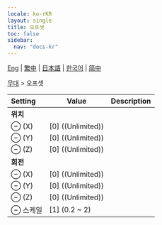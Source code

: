 ```yaml
---
locale: ko-rKR
layout: single
title: 오프셋
toc: false
sidebar:
  nav: "docs-kr"
---
```

[Eng](/dancexr/menu/2025.4/stage/offset) | [繁中](/tw/dancexr/menu/2025.4/stage/offset) | [日本語](/jp/dancexr/menu/2025.4/stage/offset) | [한국어](/kr/dancexr/menu/2025.4/stage/offset) | [简中](/zh/dancexr/menu/2025.4/stage/offset)

[무대](../menu#무대) > 오프셋



| Setting | Value | Description |
| :--- | --- | :--- |
|  <b>위치</b>|| 
|  ⊖ (X)| [0] ((Unlimited)) | 
|  ⊖ (Y)| [0] ((Unlimited)) | 
|  ⊖ (Z)| [0] ((Unlimited)) | 
|  <b>회전</b>|| 
|  ⊖ (X)| [0] ((Unlimited)) | 
|  ⊖ (Y)| [0] ((Unlimited)) | 
|  ⊖ (Z)| [0] ((Unlimited)) | 
|  ⊖ 스케일| [1] (0.2 ~ 2) | 

